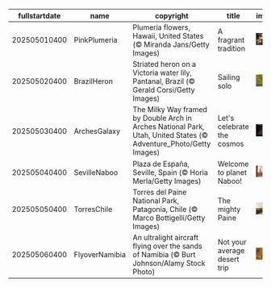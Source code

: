 |fullstartdate|name|copyright|title|image|
|--|--|--|--|--|
202505010400|PinkPlumeria|Plumeria flowers, Hawaii, United States (© Miranda Jans/Getty Images)|A fragrant tradition|![](/en-CA/2025/05/202505010400PinkPlumeria.jpg)|
202505020400|BrazilHeron|Striated heron on a Victoria water lily, Pantanal, Brazil (© Gerald Corsi/Getty Images)|Sailing solo|![](/en-CA/2025/05/202505020400BrazilHeron.jpg)|
202505030400|ArchesGalaxy|The Milky Way framed by Double Arch in Arches National Park, Utah, United States (© Adventure_Photo/Getty Images)|Let's celebrate the cosmos|![](/en-CA/2025/05/202505030400ArchesGalaxy.jpg)|
202505040400|SevilleNaboo|Plaza de España, Seville, Spain (© Horia Merla/Getty Images)|Welcome to planet Naboo!|![](/en-CA/2025/05/202505040400SevilleNaboo.jpg)|
202505050400|TorresChile|Torres del Paine National Park, Patagonia, Chile (© Marco Bottigelli/Getty Images)|The mighty Paine|![](/en-CA/2025/05/202505050400TorresChile.jpg)|
202505060400|FlyoverNamibia|An ultralight aircraft flying over the sands of Namibia (© Burt Johnson/Alamy Stock Photo)|Not your average desert trip|![](/en-CA/2025/05/202505060400FlyoverNamibia.jpg)|
